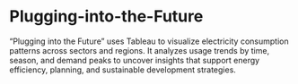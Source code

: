 # Plugging-into-the-Future
“Plugging into the Future” uses Tableau to visualize electricity consumption patterns across sectors and regions. It analyzes usage trends by time, season, and demand peaks to uncover insights that support energy efficiency, planning, and sustainable development strategies.
